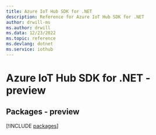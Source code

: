 ```yaml
---
title: Azure IoT Hub SDK for .NET
description: Reference for Azure IoT Hub SDK for .NET
author: drwill-ms
ms.author: drwill
ms.data: 12/23/2022
ms.topic: reference
ms.devlang: dotnet
ms.service: iothub
---
```

# Azure IoT Hub SDK for .NET - preview
## Packages - preview
[!INCLUDE [packages](iot-hub-index.md)]